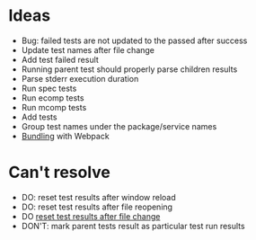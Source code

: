 # Ideas

- Bug: failed tests are not updated to the passed after success
- Update test names after file change
- Add test failed result
- Running parent test should properly parse children results
- Parse stderr execution duration
- Run spec tests
- Run ecomp tests
- Run mcomp tests
- Add tests
- Group test names under the package/service names
- [Bundling](https://code.visualstudio.com/api/working-with-extensions/bundling-extension#using-webpack) with Webpack

# Can't resolve

- DO: reset test results after window reload
- DO: reset test results after file reopening
- DO [reset test results after file change](https://code.visualstudio.com/api/extension-guides/testing#publishonly-controllers)
- DON'T: mark parent tests result as particular test run results
